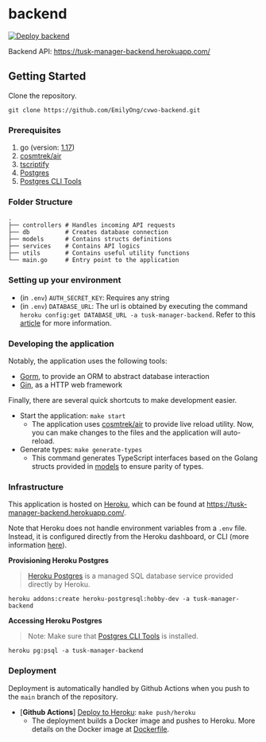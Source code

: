 # backend

[![Deploy backend](https://github.com/EmilyOng/cvwo-backend/actions/workflows/deploy-backend.yml/badge.svg?branch=main)](https://github.com/EmilyOng/cvwo-backend/actions/workflows/deploy-backend.yml)

Backend API: https://tusk-manager-backend.herokuapp.com/

## Getting Started

Clone the repository.

```shell
git clone https://github.com/EmilyOng/cvwo-backend.git
```

### Prerequisites
1. go (version: [1.17](https://go.dev/doc/go1.17))
2. [cosmtrek/air](https://github.com/cosmtrek/air)
3. [tscriptify](https://github.com/tkrajina/typescriptify-golang-structs)
4. [Postgres](https://www.postgresql.org/download/)
5. [Postgres CLI Tools](http://postgresapp.com/documentation/cli-tools.html)

### Folder Structure
```
.
├── controllers # Handles incoming API requests
├── db          # Creates database connection
├── models      # Contains structs definitions
├── services    # Contains API logics
├── utils       # Contains useful utility functions
└── main.go     # Entry point to the application
```

### Setting up your environment
- (in `.env`) `AUTH_SECRET_KEY`: Requires any string
- (in `.env`) `DATABASE_URL`: The url is obtained by executing the command `heroku config:get DATABASE_URL -a tusk-manager-backend`. Refer to this [article](https://devcenter.heroku.com/articles/connecting-to-heroku-postgres-databases-from-outside-of-heroku) for more information.

### Developing the application

Notably, the application uses the following tools:
- [Gorm](https://gorm.io/), to provide an ORM to abstract database interaction
- [Gin](https://github.com/gin-gonic/gin), as a HTTP web framework

Finally, there are several quick shortcuts to make development easier.

- Start the application: `make start`
  - The application uses [cosmtrek/air](https://github.com/cosmtrek/air) to provide live reload utility. Now, you can make changes to the files and the application will auto-reload.
- Generate types: `make generate-types`
  - This command generates TypeScript interfaces based on the Golang structs provided in [models](models) to ensure parity of types.

### Infrastructure

This application is hosted on [Heroku](https://www.heroku.com/), which can be found at https://tusk-manager-backend.herokuapp.com/.

Note that Heroku does not handle environment variables from a `.env` file. Instead, it is configured directly from the Heroku dashboard, or CLI (more information [here](https://devcenter.heroku.com/articles/config-vars)).

**Provisioning Heroku Postgres**

> [Heroku Postgres](https://elements.heroku.com/addons/heroku-postgresql) is a managed SQL database service provided directly by Heroku.

```shell
heroku addons:create heroku-postgresql:hobby-dev -a tusk-manager-backend
```

**Accessing Heroku Postgres**

> Note: Make sure that [Postgres CLI Tools](http://postgresapp.com/documentation/cli-tools.html) is installed.

```shell
heroku pg:psql -a tusk-manager-backend
```

### Deployment
Deployment is automatically handled by Github Actions when you push to the `main` branch of the repository.

- [**Github Actions**] [Deploy to Heroku](.github/workflows/deploy-backend.yml): `make push/heroku`
  - The deployment builds a Docker image and pushes to Heroku. More details on the Docker image at [Dockerfile](/backend/Dockerfile).
